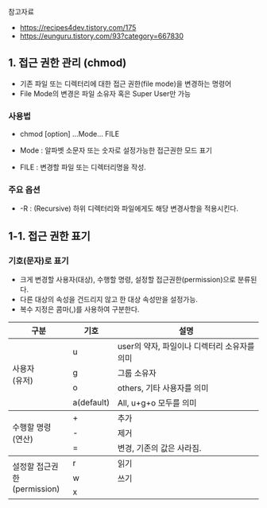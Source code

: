 참고자료 
- https://recipes4dev.tistory.com/175
- https://eunguru.tistory.com/93?category=667830


## 1. 접근 권한 관리 (chmod) 
- 기존 파일 또는 디렉터리에 대한 접근 권한(file mode)을 변경하는 명령어
- File Mode의 변경은 파일 소유자 혹은 Super User만 가능

### 사용법
- chmod [option] ...Mode... FILE

- Mode : 알파벳 소문자 또는 숫자로 설정가능한 접근권한 모드 표기
- FILE : 변경할 파일 또는 디렉터리명을 작성. 

### 주요 옵션
- -R : (Recursive) 하위 디렉터리와 파일에게도 해당 변경사항을 적용시킨다. 

## 1-1. 접근 권한 표기
### 기호(문자)로 표기
- 크게 변경할 사용자(대상), 수행할 명령, 설정할 접근권한(permission)으로 분류된다. 
- 다른 대상의 속성을 건드리지 않고 한 대상 속성만을 설정가능. 
- 복수 지정은 콤마(,)를 사용하여 구분한다. 


<table>
    <thead>
        <tr>
            <th>구분</th>
            <th>기호</th>
            <th>설명</th>
        </tr>
    </thead>
    <tbody>
        <tr>
            <td rowspan=4>사용자<br>(유저)</td>
            <td>u</td>
            <td>user의 약자, 파일이나 디렉터리 소유자를 의미</td>
        </tr>
        <tr>
            <td>g</td>
            <td>그룹 소유자</td>
        </tr>
        <tr>
            <td>o</td>
            <td>others, 기타 사용자를 의미</td>
        </tr>
        <tr>
            <td>a(default)</td>
            <td>All, u+g+o 모두를 의미</td>
        </tr>
    </tbody>
    <tbody>
        <tr>
            <td rowspan=3>수행할 명령<br>(연산)</td>
            <td>+</td>
            <td>추가</td>
        </tr>
        <tr>
            <td>-</td>
            <td>제거</td>
        </tr>
        <tr>
            <td>=</td>
            <td>변경, 기존의 값은 사라짐.</td>
        </tr>
    </tbody> 
    <tbody>
        <tr>
            <td rowspan=3>설정할 접근권한<br>(permission)</td>
            <td>r</td>
            <td>읽기</td>
        </tr>
        <tr>
            <td>w</td>
            <td>쓰기</td>
        </tr>
        <tr>
            <td>x</td>
            <td></td>
        </tr>
    </tbody>
</table>

